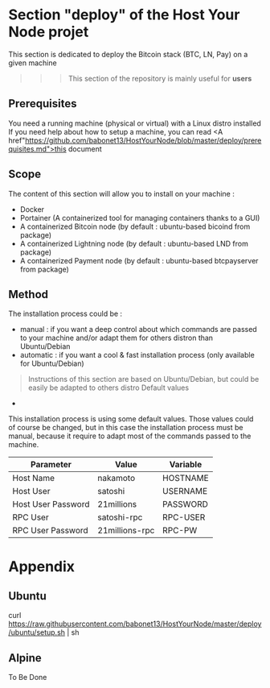 Section "deploy" of the Host Your Node projet
==
This section is dedicated to deploy the Bitcoin stack (BTC, LN, Pay) on a given machine
>>> This section of the repository is mainly useful for __users__

Prerequisites
-
You need a running machine (physical or virtual) with a Linux distro installed
If you need help about how to setup a machine, you can read <A href"https://github.com/babonet13/HostYourNode/blob/master/deploy/prerequisites.md">this document</A>

Scope
-
The content of this section will allow you to install on your machine :
* Docker
* Portainer (A containerized tool for managing containers thanks to a GUI)
* A containerized Bitcoin node (by default : ubuntu-based bicoind from package)
* A containerized Lightning node (by default : ubuntu-based LND from package)
* A containerized Payment node (by default : ubuntu-based btcpayserver from package)

Method
-
The installation process could be :
* manual : if you want a deep control about which commands are passed to your machine and/or adapt them for others distron than Ubuntu/Debian
* automatic : if you want a cool & fast installation process (only available for Ubuntu/Debian)
> Instructions of this section are based on Ubuntu/Debian, but could be easily be adapted to others distro
Default values
-
This installation process is using some default values. Those values could of course be changed, but in this case the installation process must be manual, because it require to adapt most of the commands passed to the machine.

<table>
    <thead>
        <tr>
            <th>Parameter</th>
            <th>Value</th>
            <th>Variable</th>
        </tr>
    </thead>
    <tbody>
        <tr>
            <td>Host Name</td>
            <td>nakamoto</td>
            <td>HOSTNAME</td>
        </tr>
        <tr>
            <td>Host User</td>
            <td>satoshi</td>
            <td>USERNAME</td>
        </tr>
        <tr>
            <td>Host User Password</td>
            <td>21millions</td>
            <td>PASSWORD</td>
        </tr>
        <tr>
            <td>RPC User</td>
            <td>satoshi-rpc</td>
            <td>RPC-USER</td>
        </tr>
         <tr>
            <td>RPC User Password</td>
            <td>21millions-rpc</td>
            <td>RPC-PW</td>
        </tr>
    </tbody>
</table>

Appendix
==
Ubuntu
-
curl https://raw.githubusercontent.com/babonet13/HostYourNode/master/deploy/ubuntu/setup.sh | sh

Alpine
-
To Be Done
